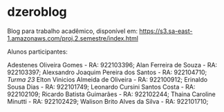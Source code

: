 # dzeroblog
Blog para trabalho acadêmico, disponível em: https://s3.sa-east-1.amazonaws.com/proj.2.semestre/index.html

Alunos participantes:

Adestenes Oliveira Gomes - RA: 922103396;
Alan Ferreira de Souza - RA: 922103397;
Alexsandro Joaquim Pereira dos Santos - RA: 922104710; *Turma 23*
Elton Vinicios Almeida de Oliveira - RA: 922100912;
Erinaldo Sousa Dias - RA: 922101749;
Leonardo Cursini Santos Costa - RA: 922102109;
Ricardo Batista Guimarães - RA: 922102244;
Thaina Caroline Minutti - RA: 922102429;
Walison Brito Alves da Silva - RA: 922101710;
